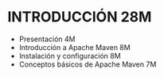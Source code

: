# INTRODUCCIÓN 28M

* Presentación 4M
* Introducción a Apache Maven 8M
* Instalación y configuración 8M
* Conceptos básicos de Apache Maven 7M
